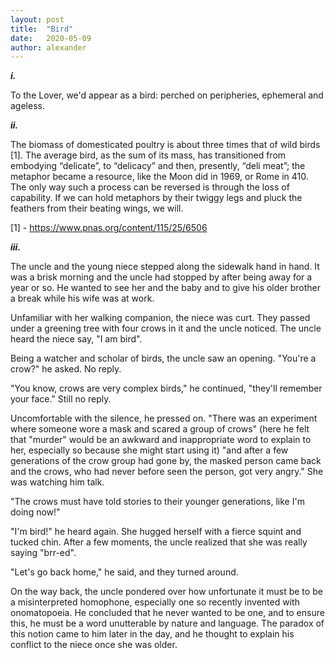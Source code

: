 ```yaml
---
layout: post
title:  "Bird"
date:   2020-05-09
author: alexander
---
```


***i.***

To the Lover, we'd appear as a bird: perched on peripheries, ephemeral and ageless.

***ii.***

The biomass of domesticated poultry is about three times that of wild birds [1]. The average bird, as the sum of its mass, has transitioned from embodying “delicate”, to “delicacy” and then, presently, “deli meat”; the metaphor became a resource, like the Moon did in 1969, or Rome in 410. The only way such a process can be reversed is through the loss of capability. If we can hold metaphors by their twiggy legs and pluck the feathers from their beating wings, we will. 

[1] - https://www.pnas.org/content/115/25/6506

***iii.***

The uncle and the young niece stepped along the sidewalk hand in hand. It was a brisk morning and the uncle had stopped by after being away for a year or so. He wanted to see her and the baby and to give his older brother a break while his wife was at work.  

Unfamiliar with her walking companion, the niece was curt. They passed under a greening tree with four crows in it and the uncle noticed. The uncle heard the niece say, "I am bird".

Being a watcher and scholar of birds, the uncle saw an opening. "You're a crow?" he asked. No reply. 

"You know, crows are very complex birds," he continued, "they'll remember your face." Still no reply.

Uncomfortable with the silence, he pressed on. "There was an experiment where someone wore a mask and scared a group of crows" (here he felt that "murder" would be an awkward and inappropriate word to explain to her, especially so because she might start using it) "and after a few generations of the crow group had gone by, the masked person came back and the crows, who had never before seen the person, got very angry." She was watching him talk.

"The crows must have told stories to their younger generations, like I'm doing now!"

"I'm bird!" he heard again. She hugged herself with a fierce squint and tucked chin. After a few moments, the uncle realized that she was really saying "brr-ed".

"Let's go back home," he said, and they turned around.

On the way back, the uncle pondered over how unfortunate it must be to be a misinterpreted homophone, especially one so recently invented with onomatopoeia. He concluded that he never wanted to be one, and to ensure this, he must be a word unutterable by nature and language. The paradox of this notion came to him later in the day, and he thought to explain his conflict to the niece once she was older.
